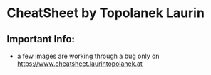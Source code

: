 # CheatSheet by Topolanek Laurin
## Important Info:
- a few images are working through a bug only on <https://www.cheatsheet.laurintopolanek.at>
